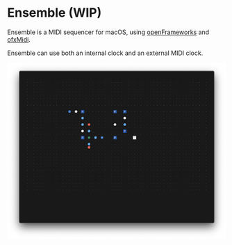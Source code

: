 # Ensemble (WIP)

Ensemble is a MIDI sequencer for macOS, using [openFrameworks](https://github.com/openframeworks/openFrameworks) and [ofxMidi](https://github.com/danomatika/ofxMidi).

Ensemble can use both an internal clock and an external MIDI clock.

![Screenshot of Ensemble](Ensemble.png)
